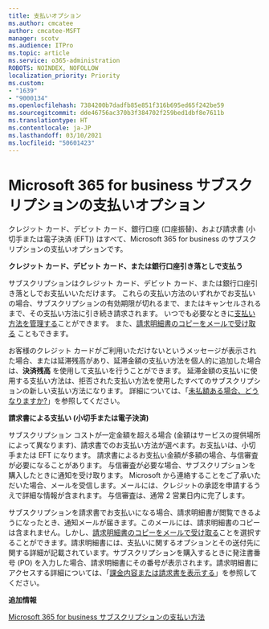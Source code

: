 ```yaml
---
title: 支払いオプション
ms.author: cmcatee
author: cmcatee-MSFT
manager: scotv
ms.audience: ITPro
ms.topic: article
ms.service: o365-administration
ROBOTS: NOINDEX, NOFOLLOW
localization_priority: Priority
ms.custom:
- "1639"
- "9000134"
ms.openlocfilehash: 7384200b7dadfb85e851f316b695ed65f242be59
ms.sourcegitcommit: dde46756ac370b3f384702f259bed1dbf8e7611b
ms.translationtype: HT
ms.contentlocale: ja-JP
ms.lasthandoff: 03/10/2021
ms.locfileid: "50601423"
---
```

# <a name="payment-options-for-microsoft-365-for-business-subscriptions"></a>Microsoft 365 for business サブスクリプションの支払いオプション
  
クレジット カード、デビット カード、銀行口座 (口座振替)、および請求書 (小切手または電子決済 (EFT)) はすべて、Microsoft 365 for business のサブスクリプションの支払いオプションです。
  
**クレジット カード、デビット カード、または銀行口座引き落としで支払う**
  
サブスクリプションはクレジット カード、デビット カード、または銀行口座引き落としでお支払いいただけます。 これらの支払い方法のいずれかでお支払いの場合、サブスクリプションの有効期限が切れるまで、またはキャンセルされるまで、その支払い方法に引き続き請求されます。 いつでも必要なときに[支払い方法を管理する](https://docs.microsoft.com/microsoft-365/commerce/billing-and-payments/manage-payment-methods)ことができます。 また、[請求明細書のコピーをメールで受け取る](https://docs.microsoft.com/microsoft-365/commerce/billing-and-payments/view-your-bill-or-invoice#receive-a-copy-of-your-billing-statement-in-email) こともできます。

お客様のクレジット カードがご利用いただけないというメッセージが表示された場合、または延滞残高があり、延滞金額の支払い方法を個人的に追加した場合は、**決済残高** を使用して支払いを行うことができます。 延滞金額の支払いに使用する支払い方法は、拒否された支払い方法を使用したすべてのサブスクリプションの新しい支払い方法になります。 詳細については、「[未払額ある場合、どうなりますか?](https://docs.microsoft.com/microsoft-365/commerce/billing-and-payments/pay-for-your-subscription#what-if-i-have-an-outstanding-balance)」を参照してください。

**請求書による支払い (小切手または電子決済)**
  
サブスクリプション コストが一定金額を超える場合 (金額はサービスの提供場所によって異なります)、請求書でのお支払い方法が選べます。お支払いは、小切手または EFT になります。 請求書によるお支払い金額が多額の場合、与信審査が必要になることがあります。 与信審査が必要な場合、サブスクリプションを購入したときに通知を受け取ります。 Microsoft から連絡することをご了承いただいた場合、メールを受信します。メールには、クレジットの承認を申請するうえで詳細な情報が含まれます。 与信審査は、通常 2 営業日内に完了します。

サブスクリプションを請求書でお支払いになる場合、請求明細書が閲覧できるようになったとき、通知メールが届きます。このメールには、請求明細書のコピーは含まれません。しかし、[請求明細書のコピーをメールで受け取る](https://docs.microsoft.com/microsoft-365/commerce/billing-and-payments/view-your-bill-or-invoice#receive-a-copy-of-your-billing-statement-in-email)ことを選択することができます。請求明細書には、支払いに関するオプションとその送付先に関する詳細が記載されています。サブスクリプションを購入するときに発注書番号 (PO) を入力した場合、請求明細書にその番号が表示されます。請求明細書にアクセスする詳細については、「[課金内容または請求書を表示する](https://docs.microsoft.com/microsoft-365/commerce/billing-and-payments/view-your-bill-or-invoice)」を参照してください。
  
**追加情報**
  
[Microsoft 365 for business サブスクリプションの支払い方法](https://docs.microsoft.com/microsoft-365/commerce/billing-and-payments/pay-for-your-subscription)